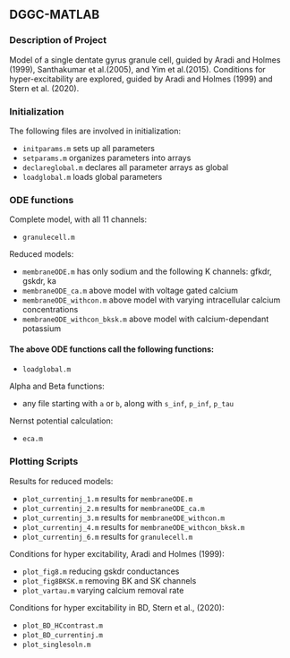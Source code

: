 ## DGGC-MATLAB
 
### Description of Project

Model of a single dentate gyrus granule cell, guided by Aradi and Holmes (1999), Santhakumar et al.(2005), and Yim et al.(2015). Conditions for hyper-excitability are explored, guided by Aradi and Holmes (1999) and Stern et al. (2020). 

### Initialization 

The following files are involved in initialization: 

- `initparams.m` sets up all parameters
- `setparams.m` organizes parameters into arrays
- `declareglobal.m` declares all parameter arrays as global
- `loadglobal.m` loads global parameters 

### ODE functions

Complete model, with all 11 channels:
- `granulecell.m` 

Reduced models:
- `membraneODE.m` has only sodium and the following K channels: gfkdr, gskdr, ka
- `membraneODE_ca.m` above model with voltage gated calcium
- `membraneODE_withcon.m` above model with varying intracellular calcium concentrations
- `membraneODE_withcon_bksk.m` above model with calcium-dependant potassium

#### The above ODE functions call the following functions:
- `loadglobal.m`

Alpha and Beta functions: 
- any file starting with `a` or `b`, along with `s_inf`, `p_inf`, `p_tau`

Nernst potential calculation:
- `eca.m` 

### Plotting Scripts

Results for reduced models:
- `plot_currentinj_1.m` results for `membraneODE.m`
- `plot_currentinj_2.m` results for `membraneODE_ca.m`
- `plot_currentinj_3.m` results for `membraneODE_withcon.m`
- `plot_currentinj_4.m` results for `membraneODE_withcon_bksk.m`
- `plot_currentinj_6.m` results for `granulecell.m`

Conditions for hyper excitability, Aradi and Holmes (1999): 
- `plot_fig8.m` reducing gskdr conductances
- `plot_fig8BKSK.m` removing BK and SK channels
- `plot_vartau.m` varying calcium removal rate

Conditions for hyper excitability in BD, Stern et al., (2020):
- `plot_BD_HCcontrast.m` 
- `plot_BD_currentinj.m`
- `plot_singlesoln.m`









 

